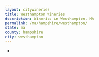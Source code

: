 ```yaml
---
layout: citywineries
title: Westhampton Wineries
description: Wineries in Westhampton, MA
permalink: /ma/hampshire/westhampton/
state: ma
county: hampshire
city: westhampton
---
```

-
